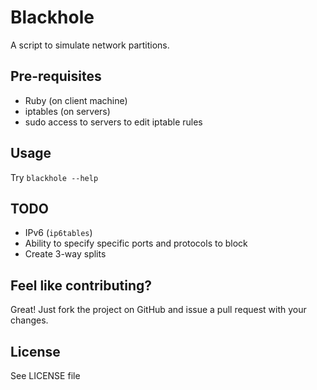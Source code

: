 Blackhole
=========

A script to simulate network partitions.

Pre-requisites
--------------

* Ruby (on client machine)
* iptables (on servers)
* sudo access to servers to edit iptable rules

Usage
-----

Try `blackhole --help`

TODO
----

* IPv6 (`ip6tables`)
* Ability to specify specific ports and protocols to block
* Create 3-way splits

Feel like contributing?
-----------------------

Great! Just fork the project on GitHub and issue a pull request with your changes.

License
-------

See LICENSE file
